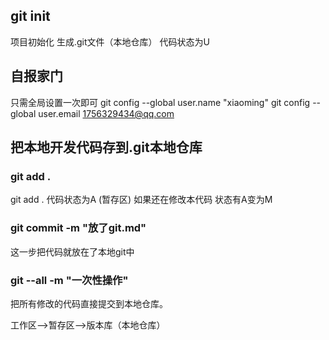 ## git init 

项目初始化 生成.git文件（本地仓库）
代码状态为U

## 自报家门
只需全局设置一次即可
git config --global user.name "xiaoming"
git config --global user.email 1756329434@qq.com


## 把本地开发代码存到.git本地仓库

### git add .
git add . 代码状态为A (暂存区)
如果还在修改本代码 状态有A变为M
### git commit -m "放了git.md"

这一步把代码就放在了本地git中
### git --all -m "一次性操作"
把所有修改的代码直接提交到本地仓库。

工作区-->暂存区-->版本库（本地仓库）





